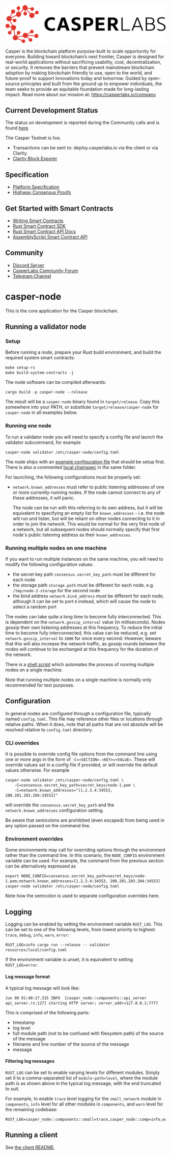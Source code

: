 [![LOGO](images/CasperLabs_Logo_Horizontal_RGB.png)](https://casperlabs.io/)

Casper is the blockchain platform purpose-built to scale opportunity for everyone. Building toward blockchain’s next frontier, Casper is designed for real-world applications without sacrificing usability, cost, decentralization, or security. It removes the barriers that prevent mainstream blockchain adoption by making blockchain friendly to use, open to the world, and future-proof to support innovations today and tomorrow. Guided by open-source principles and built from the ground up to empower individuals, the team seeks to provide an equitable foundation made for long-lasting impact. Read more about our mission at: https://casperlabs.io/company

## Current Development Status
The status on development is reported during the Community calls and is found [here](https://github.com/CasperLabs/Governance/wiki/Current-Status)

The Casper Testnet is live.
- Transactions can be sent to: deploy.casperlabs.io via the client or via Clarity.
- [Clarity Block Exporer](https://clarity.casperlabs.io)

## Specification

- [Platform Specification](https://techspec.casperlabs.io/en/latest/)
- [Highway Consensus Proofs](https://github.com/CasperLabs/highway/releases/latest)

## Get Started with Smart Contracts
- [Writing Smart Contracts](https://docs.casperlabs.io/en/latest/dapp-dev-guide/index.html)
- [Rust Smart Contract SDK](https://crates.io/crates/cargo-casperlabs)
- [Rust Smart Contract API Docs](https://docs.rs/casperlabs-contract/0.6.1/casperlabs_contract/contract_api/index.html)
- [AssemblyScript Smart Contract API](https://www.npmjs.com/package/@casperlabs/contract)

## Community

- [Discord Server](https://discord.gg/mpZ9AYD)
- [CasperLabs Community Forum](https://forums.casperlabs.io/)
- [Telegram Channel](https://t.me/CasperLabs)

# casper-node

This is the core application for the Casper blockchain.

## Running a validator node

### Setup

Before running a node, prepare your Rust build environment, and build the required system smart contracts:

```
make setup-rs
make build-system-contracts -j
```

The node software can be compiled afterwards:

```
cargo build -p casper-node --release
```

The result will be a `casper-node` binary found in `target/release`.  Copy this somewhere into your
PATH, or substitute `target/release/casper-node` for `casper-node` in all examples below.

### Running one node

To run a validator node you will need to specify a config file and launch the validator subcommand, for example

```
casper-node validator /etc/casper-node/config.toml
```

The node ships with an [example configuration file](resources/local/config.toml) that should be setup first.  There is also a commented [local chainspec](resources/local/chainspec.toml) in the same folder.

For launching, the following configurations must be properly set:

* `network.known_addresses` must refer to public listening addresses of one or more currently-running nodes.  If the node cannot connect to any of these addresses, it will panic.

   The node _can_ be run with this referring to its own address, but it will be equivalent to specifying an empty list for `known_addresses` - i.e. the node will run and listen, but will be reliant on other nodes connecting to it in order to join the network.  This would be normal for the very first node of a network, but all subsequent nodes should normally specify that first  node's public listening address as their `known_addresses`.


### Running multiple nodes on one machine

If you want to run multiple instances on the same machine, you will need to modify the following
configuration values:

* the secret key path `consensus.secret_key_path` must be different for each node
* the storage path `storage.path` must be different for each node, e.g. `/tmp/node-2-storage` for
  the second node
* the bind address `network.bind_address` must be different for each node, although it can be set to
  port `0` instead, which will cause the node to select a random port

The nodes can take quite a long time to become fully interconnected.  This is dependent on the
`network.gossip_interval` value (in milliseconds).  Nodes gossip their own listening addresses at
this frequency.  To reduce the initial time to become fully interconnected, this value can be
reduced, e.g. set `network.gossip_interval` to `1000` for once every second. However, beware that
this will also increase the network traffic, as gossip rounds between the nodes will continue to be
exchanged at this frequency for the duration of the network.

There is a [shell script](run-dev.sh) which automates the process of running multiple nodes on a single machine.

Note that running multiple nodes on a single machine is normally only recommended for test purposes.

## Configuration

In general nodes are configured through a configuration file, typically named `config.toml`.  This
file may reference other files or locations through relative paths.  When it does, note that all
paths that are not absolute will be resolved relative to `config.toml` directory.

### CLI overrides

It is possible to override config file options from the command line using one or more args in the
form of `-C=<SECTION>.<KEY>=<VALUE>`.  These will override values set in a config file if provided,
or will override the default values otherwise.  For example

```
casper-node validator /etc/casper-node/config.toml \
    -C=consensus.secret_key_path=secret_keys/node-1.pem \
    -C=network.known_addresses="[1.2.3.4:34553, 200.201.203.204:34553]"
```

will override the `consensus.secret_key_path` and the `network.known_addresses` configuration
setting.

Be aware that semicolons are prohibited (even escaped) from being used in any option passed on the
command line.

### Environment overrides

Some environments may call for overriding options through the environment rather than the command line.  In this scenario, the `NODE_CONFIG` environment variable can be used. For example, the command from the previous section can be alternatively expressed as

```
export NODE_CONFIG=consensus.secret_key_path=secret_keys/node-1.pem;network.known_addresses=[1.2.3.4:34553, 200.201.203.204:34553]
casper-node validator /etc/casper-node/config.toml
```

Note how the semicolon is used to separate configuration overrides here.

## Logging

Logging can be enabled by setting the environment variable `RUST_LOG`.  This can be set to one of the following levels,
from lowest priority to highest: `trace`, `debug`, `info`, `warn`, `error`:

```
RUST_LOG=info cargo run --release -- validator resources/local/config.toml
```

If the environment variable is unset, it is equivalent to setting `RUST_LOG=error`.

#### Log message format

A typical log message will look like:

```
Jun 09 01:40:17.315 INFO  [casper_node::components::api_server api_server.rs:127] starting HTTP server; server_addr=127.0.0.1:7777
```

This is comprised of the following parts:
* timestamp
* log level
* full module path (not to be confused with filesystem path) of the source of the message
* filename and line number of the source of the message
* message

#### Filtering log messages

`RUST_LOG` can be set to enable varying levels for different modules.  Simply set it to a comma-separated list of
`module-path=level`, where the module path is as shown above in the typical log message, with the end truncated to suit.

For example, to enable `trace` level logging for the `small_network` module in `components`, `info` level for all other
modules in `components`, and `warn` level for the remaining codebase:

```
RUST_LOG=casper_node::components::small=trace,casper_node::comp=info,warn
```

## Running a client

See [the client README](client/README.md).
